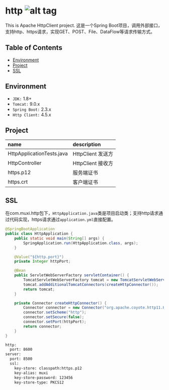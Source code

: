 http ![alt tag](https://api.travis-ci.org/phishman3579/java-algorithms-implementation.svg?branch=master)
==============================

This is Apache HttpClient project. 这是一个Spring Boot项目，调用外部接口，支持http、https请求，实现GET、POST、File、DataFlow等请求传输方式。

## Table of Contents
+ [Environment](https://github.com/loveisontheway/http#Environment)
+ [Project](https://github.com/loveisontheway/http#Project)
+ [SSL](https://github.com/loveisontheway/http#SSL)

## Environment
+ `JDK:` 1.8+
+ `Tomcat:` 9.0.x
+ `Spring Boot:` 2.3.x
+ `Http Client:` 4.5.x

## Project
| name | description |
| :------ | :------ |
| HttpApplicationTests.java | HttpClient 发送方 |
| HttpController | HttpClient 接收方 |
| https.p12 | 服务端证书 |
| https.crt | 客户端证书 |

## SSL
在com.muxi.http包下，`HttpApplication.java`类是项目启动类；支持http请求通过代码实现，https请求通过`application.yml`直接配置。
```java
@SpringBootApplication
public class HttpApplication {
    public static void main(String[] args) {
        SpringApplication.run(HttpApplication.class, args);
    }

    @Value("${http.port}")
    private Integer httpPort;

    @Bean
    public ServletWebServerFactory servletContainer() {
        TomcatServletWebServerFactory tomcat = new TomcatServletWebServerFactory();
        tomcat.addAdditionalTomcatConnectors(createHttpConnector());
        return tomcat;
    }

    private Connector createHttpConnector() {
        Connector connector = new Connector("org.apache.coyote.http11.Http11NioProtocol");
        connector.setScheme("http");
        connector.setSecure(false);
        connector.setPort(httpPort);
        return connector;
    }
}
```
```xml
http:
  port: 8600
server:
  port: 8500
  ssl:
    key-store: classpath:https.p12
    key-alias: muxi
    key-store-password: 123456
    key-store-type: PKCS12
```
